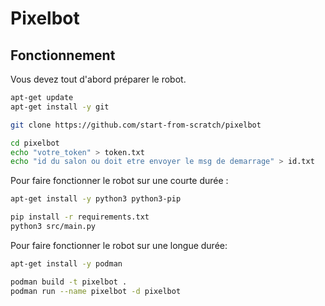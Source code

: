# Pixelbot
## Fonctionnement
Vous devez tout d'abord préparer le robot.
```bash
apt-get update
apt-get install -y git

git clone https://github.com/start-from-scratch/pixelbot

cd pixelbot
echo "votre_token" > token.txt
echo "id du salon ou doit etre envoyer le msg de demarrage" > id.txt
```

Pour faire fonctionner le robot sur une courte durée :
```bash
apt-get install -y python3 python3-pip

pip install -r requirements.txt
python3 src/main.py
```

Pour faire fonctionner le robot sur une longue durée:
```bash
apt-get install -y podman

podman build -t pixelbot .
podman run --name pixelbot -d pixelbot
```
